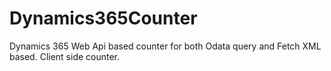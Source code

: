 # Dynamics365Counter
Dynamics 365 Web Api based counter for both Odata query and Fetch XML based. Client side counter.

